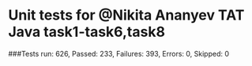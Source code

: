 # Unit tests for @Nikita Ananyev TAT Java task1-task6,task8

###Tests run: 626, Passed: 233, Failures: 393, Errors: 0, Skipped: 0